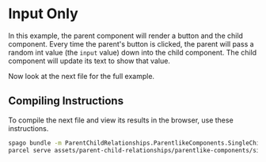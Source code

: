 # Input Only

In this example, the parent component will render a button and the child component. Every time the parent's button is clicked, the parent will pass a random int value (the `input` value) down into the child component. The child component will update its text to show that value.

Now look at the next file for the full example.

## Compiling Instructions

To compile the next file and view its results in the browser, use these instructions.

```bash
spago bundle -m ParentChildRelationships.ParentlikeComponents.SingleChild.InputOnly -t assets/parent-child-relationships/parentlike-components/simple-child/parent-input-only.js
parcel serve assets/parent-child-relationships/parentlike-components/simple-child/parent-input-only.html -o parent-input-only--parcelified.html --open
```
